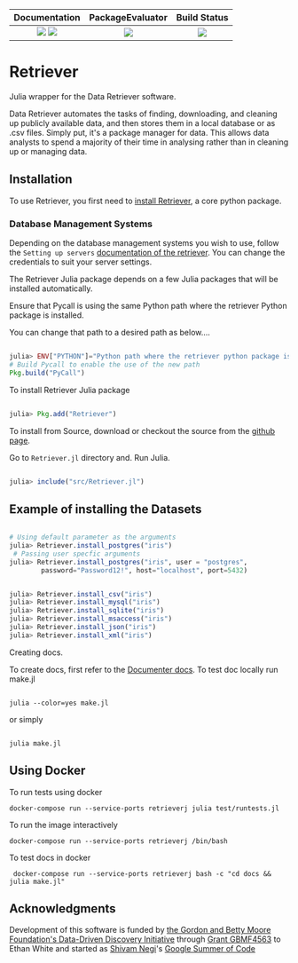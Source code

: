 
| **Documentation**                                                               | **PackageEvaluator**                                                                            | **Build Status**                                                                                |
|:-------------------------------------------------------------------------------:|:-----------------------------------------------------------------------------------------------:|:-----------------------------------------------------------------------------------------------:|
| [![][docs-stable-img]][docs-stable-url] [![][docs-latest-img]][docs-latest-url] |[![][license-img]][license-url]   | [![][travis-img]][travis-url] |

[docs-stable-img]: https://img.shields.io/badge/docs-stable-green.svg
[docs-stable-url]: https://weecology.github.io/Retriever.jl/stable/
[docs-latest-img]: https://img.shields.io/badge/docs-latest-blue.svg
[docs-latest-url]: https://weecology.github.io/Retriever.jl/dev/
[travis-img]: https://travis-ci.org/weecology/Retriever.jl.svg?branch=master
[travis-url]: https://travis-ci.org/weecology/Retriever.jl
[license-img]: http://img.shields.io/badge/license-MIT-blue.svg
[license-url]: https://raw.githubusercontent.com/weecology/Retriever.jl/master/LICENSE

# Retriever

Julia wrapper for the Data Retriever software.

Data Retriever automates the tasks of finding, downloading,
and cleaning up publicly available data, and then stores them in a local database or as .csv files.
Simply put, it's a package manager for data.
This allows data analysts to spend a majority of their time in analysing rather than in cleaning up or managing data.

## Installation

To use Retriever, you first need to [install Retriever](https://github.com/weecology/retriever), a core python package.

### Database Management Systems

Depending on the database management systems you wish to use, follow the `Setting up servers` [documentation of the retriever](https://retriever.readthedocs.io/en/latest/developer.html#setting-up-servers). You can change the credentials to suit your server settings.

The Retriever Julia package depends on a few Julia packages that will be installed automatically.

Ensure that Pycall is using the same Python path where the retriever Python package is installed.

You can change that path to a desired path as below....

```julia

julia> ENV["PYTHON"]="Python path where the retriever python package is installed"
# Build Pycall to enable the use of the new path
Pkg.build("PyCall")

```

To install Retriever Julia package

```julia

julia> Pkg.add("Retriever")

```

To install from Source, download or checkout the source from the [github page](https://github.com/weecology/Retriever.jl.git).

Go to `Retriever.jl` directory and. Run Julia.

```Julia

julia> include("src/Retriever.jl")

```

## Example of installing the Datasets

```julia

# Using default parameter as the arguments
julia> Retriever.install_postgres("iris")
 # Passing user specfic arguments
julia> Retriever.install_postgres("iris", user = "postgres",
		password="Password12!", host="localhost", port=5432)

```

```julia

julia> Retriever.install_csv("iris")
julia> Retriever.install_mysql("iris")
julia> Retriever.install_sqlite("iris")
julia> Retriever.install_msaccess("iris")
julia> Retriever.install_json("iris")
julia> Retriever.install_xml("iris")

```

Creating docs.

To create docs, first refer to the
[Documenter docs](https://juliadocs.github.io/Documenter.jl/stable/man/guide).
To test doc locally run make.jl

```Shell

julia --color=yes make.jl

```

or simply

```Shell

julia make.jl

```

## Using Docker

To run tests using docker

`docker-compose run --service-ports retrieverj julia test/runtests.jl`

To run the image interactively

`docker-compose run --service-ports retrieverj /bin/bash`

To test docs in docker

` docker-compose run --service-ports retrieverj bash -c "cd docs &&  julia make.jl"`

Acknowledgments
---------------

Development of this software is funded by [the Gordon and Betty Moore
Foundation's Data-Driven Discovery
Initiative](http://www.moore.org/programs/science/data-driven-discovery) through
[Grant GBMF4563](http://www.moore.org/grants/list/GBMF4563) to Ethan White and
started as [Shivam Negi](https://www.linkedin.com/in/shivam-negi-64a227103/)'s [Google Summer of Code](https://summerofcode.withgoogle.com/)
